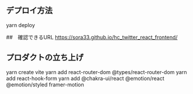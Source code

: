 ## デプロイ方法
yarn deploy

##　確認できるURL
https://sora33.github.io/hc_twitter_react_frontend/


## プロダクトの立ち上げ
yarn create vite
yarn add react-router-dom @types/react-router-dom
yarn add react-hook-form
yarn add @chakra-ui/react @emotion/react @emotion/styled framer-motion